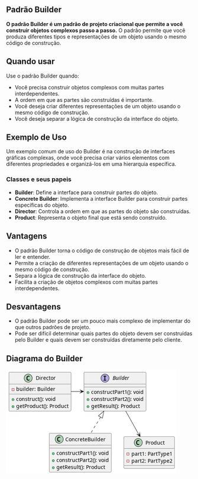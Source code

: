 ## Padrão Builder

**O padrão Builder é um padrão de projeto criacional que permite a você construir objetos complexos passo a passo.** O padrão permite que você produza diferentes tipos e representações de um objeto usando o mesmo código de construção.

## Quando usar

Use o padrão Builder quando:

* Você precisa construir objetos complexos com muitas partes interdependentes.
* A ordem em que as partes são construídas é importante.
* Você deseja criar diferentes representações de um objeto usando o mesmo código de construção.
* Você deseja separar a lógica de construção da interface do objeto.

## Exemplo de Uso

Um exemplo comum de uso do Builder é na construção de interfaces gráficas complexas, onde você precisa criar vários elementos com diferentes propriedades e organizá-los em uma hierarquia específica.

### Classes e seus papeis

* **Builder**: Define a interface para construir partes do objeto.
* **Concrete Builder**: Implementa a interface Builder para construir partes específicas do objeto.
* **Director**: Controla a ordem em que as partes do objeto são construídas.
* **Product**: Representa o objeto final que está sendo construído.

## Vantagens

* O padrão Builder torna o código de construção de objetos mais fácil de ler e entender.
* Permite a criação de diferentes representações de um objeto usando o mesmo código de construção.
* Separa a lógica de construção da interface do objeto.
* Facilita a criação de objetos complexos com muitas partes interdependentes.

## Desvantagens

* O padrão Builder pode ser um pouco mais complexo de implementar do que outros padrões de projeto.
* Pode ser difícil determinar quais partes do objeto devem ser construídas pelo Builder e quais devem ser construídas diretamente pelo cliente.

## Diagrama do Builder

![Diagrama Builder](../images/builder.png)
